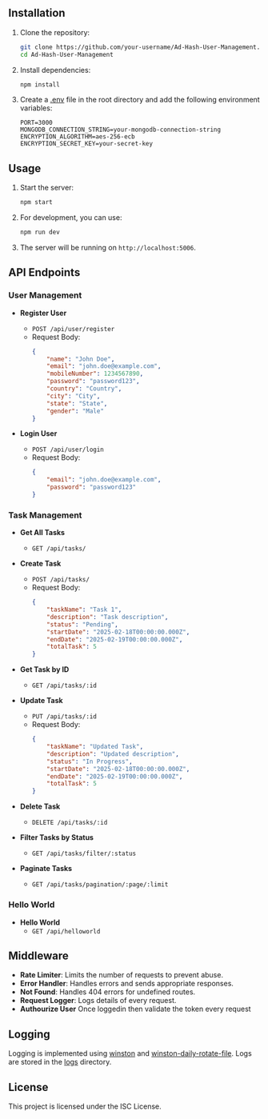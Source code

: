 ## Installation

1. Clone the repository:

    ```sh
    git clone https://github.com/your-username/Ad-Hash-User-Management.git
    cd Ad-Hash-User-Management
    ```

2. Install dependencies:

    ```sh
    npm install
    ```

3. Create a [.env](http://_vscodecontentref_/20) file in the root directory and add the following environment variables:
    ```
    PORT=3000
    MONGODB_CONNECTION_STRING=your-mongodb-connection-string
    ENCRYPTION_ALGORITHM=aes-256-ecb
    ENCRYPTION_SECRET_KEY=your-secret-key
    ```

## Usage

1. Start the server:

    ```sh
    npm start
    ```

2. For development, you can use:

    ```sh
    npm run dev
    ```

3. The server will be running on `http://localhost:5006`.

## API Endpoints

### User Management

- **Register User**

    - `POST /api/user/register`
    - Request Body:
        ```json
        {
        	"name": "John Doe",
        	"email": "john.doe@example.com",
        	"mobileNumber": 1234567890,
        	"password": "password123",
        	"country": "Country",
        	"city": "City",
        	"state": "State",
        	"gender": "Male"
        }
        ```

- **Login User**
    - `POST /api/user/login`
    - Request Body:
        ```json
        {
        	"email": "john.doe@example.com",
        	"password": "password123"
        }
        ```

### Task Management

- **Get All Tasks**

    - `GET /api/tasks/`

- **Create Task**

    - `POST /api/tasks/`
    - Request Body:
        ```json
        {
        	"taskName": "Task 1",
        	"description": "Task description",
        	"status": "Pending",
        	"startDate": "2025-02-18T00:00:00.000Z",
        	"endDate": "2025-02-19T00:00:00.000Z",
        	"totalTask": 5
        }
        ```

- **Get Task by ID**

    - `GET /api/tasks/:id`

- **Update Task**

    - `PUT /api/tasks/:id`
    - Request Body:
        ```json
        {
        	"taskName": "Updated Task",
        	"description": "Updated description",
        	"status": "In Progress",
        	"startDate": "2025-02-18T00:00:00.000Z",
        	"endDate": "2025-02-19T00:00:00.000Z",
        	"totalTask": 5
        }
        ```

- **Delete Task**

    - `DELETE /api/tasks/:id`

- **Filter Tasks by Status**

    - `GET /api/tasks/filter/:status`

- **Paginate Tasks**
    - `GET /api/tasks/pagination/:page/:limit`

### Hello World

- **Hello World**
    - `GET /api/helloworld`

## Middleware

- **Rate Limiter**: Limits the number of requests to prevent abuse.
- **Error Handler**: Handles errors and sends appropriate responses.
- **Not Found**: Handles 404 errors for undefined routes.
- **Request Logger**: Logs details of every request.
- **Authourize User** Once loggedin then validate the token every request

## Logging

Logging is implemented using [winston](http://_vscodecontentref_/21) and [winston-daily-rotate-file](http://_vscodecontentref_/22). Logs are stored in the [logs](http://_vscodecontentref_/23) directory.

## License

This project is licensed under the ISC License.
